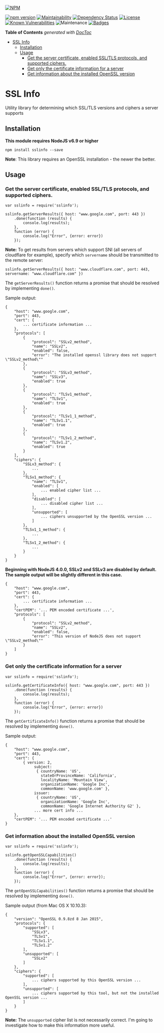 [![NPM](https://nodei.co/npm/sslinfo.png?downloads=true&downloadRank=true&stars=true)](https://nodei.co/npm/sslinfo/)

[![npm version](https://badge.fury.io/js/sslinfo.svg)](http://badge.fury.io/js/sslinfo)
[![Maintainability](https://api.codeclimate.com/v1/badges/3aafdc7d7d59561f128e/maintainability)](https://codeclimate.com/github/iamthechad/sslinfo/maintainability)
[![Dependency Status](https://david-dm.org/iamthechad/sslinfo.svg)](https://david-dm.org/iamthechad/sslinfo)
[![License](http://img.shields.io/:license-apache-blue.svg)](http://www.apache.org/licenses/LICENSE-2.0.html)
[![Known Vulnerabilities](https://snyk.io/test/github/iamthechad/sslinfo/badge.svg?targetFile=package.json)](https://snyk.io/test/github/iamthechad/sslinfo?targetFile=package.json)
![Maintenance](https://img.shields.io/maintenance/yes/2018)
[![Badges](http://img.shields.io/:badges-7/7-ff6799.svg)](https://github.com/badges/badgerbadgerbadger)

<!-- START doctoc generated TOC please keep comment here to allow auto update -->
<!-- DON'T EDIT THIS SECTION, INSTEAD RE-RUN doctoc TO UPDATE -->
**Table of Contents**  *generated with [DocToc](https://github.com/thlorenz/doctoc)*

- [SSL Info](#ssl-info)
  - [Installation](#installation)
  - [Usage](#usage)
    - [Get the server certificate, enabled SSL/TLS protocols, and supported ciphers.](#get-the-server-certificate-enabled-ssltls-protocols-and-supported-ciphers)
    - [Get only the certificate information for a server](#get-only-the-certificate-information-for-a-server)
    - [Get information about the installed OpenSSL version](#get-information-about-the-installed-openssl-version)

<!-- END doctoc generated TOC please keep comment here to allow auto update -->

SSL Info
=========

Utility library for determining which SSL/TLS versions and ciphers a server supports

## Installation

  **This module requires NodeJS v6.9 or higher**

  `npm install sslinfo --save`

  **Note**: This library requires an OpenSSL installation - the newer the better.

## Usage

### Get the server certificate, enabled SSL/TLS protocols, and supported ciphers.

    var sslinfo = require('sslinfo');

    sslinfo.getServerResults({ host: "www.google.com", port: 443 })
        .done(function (results) {
            console.log(results);
        },
        function (error) {
            console.log("Error", {error: error})
        });

**Note:** To get results from servers which support SNI (all servers of cloudflare for example), specify which `servername` should be transmitted to the remote server:

    sslinfo.getServerResults({ host: "www.cloudflare.com", port: 443, servername: "www.cloudflare.com" })

The `getServerResults()` function returns a promise that should be resolved by implementing `done()`.

Sample output:

    {
        "host": "www.google.com",
        "port": 443,
        "cert": {
            ... certificate information ...
        },
        "protocols": [
            {
                "protocol": "SSLv2_method",
                "name": "SSLv2",
                "enabled": false,
                "error": "The installed openssl library does not support \"SSLv2_method\""
            },
            {
                "protocol": "SSLv3_method",
                "name": "SSLv3",
                "enabled": true
            },
            {
                "protocol": "TLSv1_method",
                "name": "TLSv1",
                "enabled": true
            },
            {
                "protocol": "TLSv1_1_method",
                "name": "TLSv1.1",
                "enabled": true
            },
            {
                "protocol": "TLSv1_2_method",
                "name": "TLSv1.2",
                "enabled": true
            }
        ],
        "ciphers": {
            "SSLv3_method": {
                ...
            },
            "TLSv1_method": {
                "name": "TLSv1",
                "enabled": [
                    ... enabled cipher list ...
                ],
                "disabled": [
                    ... disabled cipher list ...
                ],
                "unsupported": [
                    ... ciphers unsupported by the OpenSSL version ...
                ]
            },
            "TLSv1_1_method": {
                ...
            },
            "TLSv1_2_method": {
                ...
            }
        }
    }

**Beginning with NodeJS 4.0.0, SSLv2 and SSLv3 are disabled by default. The sample output will be slightly different in this case.**

    {
        "host": "www.google.com",
        "port": 443,
        "cert": {
            ... certificate information ...
        },
        "certPEM": '... PEM encoded certificate ...',
        "protocols": [
            {
                "protocol": "SSLv2_method",
                "name": "SSLv2",
                "enabled": false,
                "error": "This version of NodeJS does not support \"SSLv2_method\""
            }
        ]
    }

### Get only the certificate information for a server

    var sslinfo = require('sslinfo');

    sslinfo.getCertificateInfo({ host: "www.google.com", port: 443 })
        .done(function (results) {
            console.log(results);
        },
        function (error) {
            console.log("Error", {error: error})
        });

The `getCertificateInfo()` function returns a promise that should be resolved by implementing `done()`.

Sample output:

    {
        "host": "www.google.com",
        "port": 443,
        "cert": {
            { version: 2,
                 subject:
                  { countryName: 'US',
                    stateOrProvinceName: 'California',
                    localityName: 'Mountain View',
                    organizationName: 'Google Inc',
                    commonName: 'www.google.com' },
                 issuer:
                  { countryName: 'US',
                    organizationName: 'Google Inc',
                    commonName: 'Google Internet Authority G2' },
                 ... more cert info ...
        },
        "certPEM": '... PEM encoded certificate ...'
    }

### Get information about the installed OpenSSL version

    var sslinfo = require('sslinfo');

    sslinfo.getOpenSSLCapabilities()
        .done(function (results) {
            console.log(results);
        },
        function (error) {
            console.log("Error", {error: error});
        });

The `getOpenSSLCapabilities()` function returns a promise that should be resolved by implementing `done()`.

Sample output (from Mac OS X 10.10.3):

    {
        "version": "OpenSSL 0.9.8zd 8 Jan 2015",
        "protocols": {
            "supported": [
                "SSLv3",
                "TLSv1",
                "TLSv1.1",
                "TLSv1.2"
            ],
            "unsupported": [
                "SSLv2"
            ]
        },
        "ciphers": {
            "supported": [
                ... ciphers supported by this OpenSSL version ...
            ],
            "unsupported": [
                ... ciphers supported by this tool, but not the installed OpenSSL version ...
            ]
        }
    }

**Note:** The `unsupported` cipher list is not necessarily correct. I'm going to investigate how to make this information more useful.
